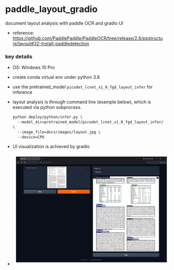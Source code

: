 # paddle_layout_gradio
document layout analysis with paddle OCR and gradio UI
- reference: https://github.com/PaddlePaddle/PaddleOCR/tree/release/2.6/ppstructure/layout#32-Install-paddledetection
### key details
- OS: Windows 10 Pro
- create conda virtual env under python 3.8
- use the pretrained_model ```picodet_lcnet_x1_0_fgd_layout_infer``` for inference
- layout analysis is through command line (example below), which is executed via python subprocess.
  ```
  python deploy/python/infer.py \
    --model_dir=pretrained_model/picodet_lcnet_x1_0_fgd_layout_infer/ \
    --image_file=docs/images/layout.jpg \
    --device=CPU
  ```
- UI visualization is achieved by gradio

- <p align="center"><img src="https://github.com/er1czz/paddle_layout/blob/main/paddleOCR_gradio_demo.JPG" style = "border:10px solid white"></p>  

